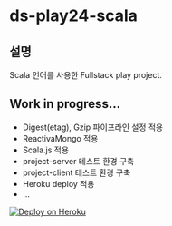 # ds-play24-scala

## 설명
Scala 언어를 사용한 Fullstack play project.

## Work in progress...
* Digest(etag), Gzip 파이프라인 설정 적용
* ReactivaMongo 적용
* Scala.js 적용
* project-server 테스트 환경 구축
* project-client 테스트 환경 구축
* Heroku deploy 적용
* ...

[![Deploy on Heroku](https://www.herokucdn.com/deploy/button.png)](https://heroku.com/deploy)
